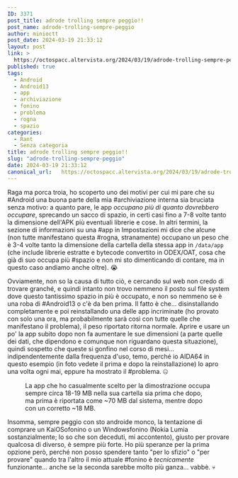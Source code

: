 ```yaml
---
ID: 3371
post_title: adrode trolling sempre peggio!!
post_name: adrode-trolling-sempre-peggio
author: minioctt
post_date: 2024-03-19 21:33:12
layout: post
link: >
  https://octospacc.altervista.org/2024/03/19/adrode-trolling-sempre-peggio/
published: true
tags:
  - Android
  - Android13
  - app
  - archiviazione
  - fonino
  - problema
  - rogna
  - spazio
categories:
  - Rant
  - Senza categoria
title: adrode trolling sempre peggio!!
slug: "adrode-trolling-sempre-peggio"
date: 2024-03-19 21:33:12
canonical_url:   https://octospacc.altervista.org/2024/03/19/adrode-trolling-sempre-peggio/
---
```

<!-- wp:paragraph -->
<p markdown="1">Raga ma porca troia, ho scoperto uno dei motivi per cui mi pare che su #Android una buona parte della mia #archiviazione interna sia bruciata senza motivo: a quanto pare, le app <em>occupano più di quanto dovrebbero occupare</em>, sprecando un sacco di spazio, in certi casi fino a 7-8 volte tanto la dimensione dell'APK più eventuali librerie e cose. In altri termini, la sezione di informazioni su una #app in Impostazioni mi dice che alcune (non tutte manifestano questa #rogna, stranamente) occupano un peso che è 3-4 volte tanto la dimensione della cartella della stessa app in <code>/data/app</code> (che include librerie estratte e bytecode convertito in ODEX/OAT, cosa che già di suo occupa più #spazio e non mi sto dimenticando di contare, ma in questo caso andiamo anche oltre). 😭️</p>
<!-- /wp:paragraph -->

<!-- wp:paragraph -->
<p markdown="1">Ovviamente, non so la causa di tutto ciò, e cercando sul web non credo di trovare granché, e quindi intanto non trovo nemmeno il posto sul file system dove questo tantissimo spazio in più è occupato, e non so nemmeno se è una roba di #Android13 o c'è da ben prima. Il fatto è che... disinstallando completamente e poi reinstallando una delle app incriminate (ho provato con solo una ora, ma probabilmente sarà così con tutte quelle che manifestano il problema), il peso riportato ritorna normale. Aprire e usare un po' la app subito dopo non fa aumentare le sue dimensioni (a parte quelle dei dati, che dipendono e comunque non riguardano questa situazione), quindi sospetto che queste si gonfino nel corso di mesi... indipendentemente dalla frequenza d'uso, temo, perché io AIDA64 in questo esempio (in foto vedete il prima e dopo la reinstallazione) lo apro una volta ogni mai, eppure ha mostrato il #problema. 🤐️</p>
<!-- /wp:paragraph -->

<!-- wp:paragraph -->
<p markdown="1"></p>
<!-- /wp:paragraph -->

<!-- wp:image {"id":3377,"sizeSlug":"large","linkDestination":"none"} -->
<figure class="wp-block-image size-large"><img src="https://octospacc.github.io/microblog-mirror/assets/uploads/2024/03/image-10-960x856.png" alt="" class="wp-image-3377"/><figcaption class="wp-element-caption">La app che ho casualmente scelto per la dimostrazione occupa sempre circa 18-19 MB nella sua cartella sia prima che dopo, ma prima è riportata come ~70 MB dal sistema, mentre dopo con un corretto ~18 MB.</figcaption></figure>
<!-- /wp:image -->

<!-- wp:paragraph -->
<p markdown="1"></p>
<!-- /wp:paragraph -->

<!-- wp:paragraph -->
<p markdown="1">Insomma, sempre peggio con sto androide monco, la tentazione di comprare un KaiOSofonino o un Windowsfonino (Nokia Lumia sostanzialmente; lo so che son deceduti, mi accontento), giusto per provare qualcosa di diverso, è sempre più forte. Ho più speranze per la prima opzione però, perché non posso spendere tanto "per lo sfizio" o "per provare" quando tra l'altro il mio attuale #fonino è <em>tecnicamente</em> funzionante... anche se la seconda sarebbe molto più ganza... vabbè. 💀️</p>
<!-- /wp:paragraph -->